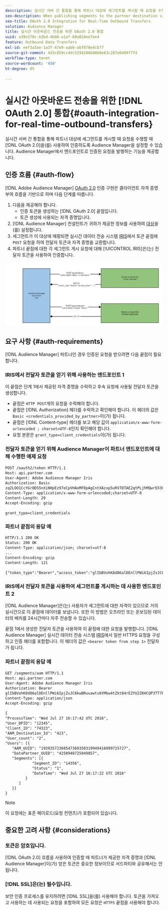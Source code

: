 ```yaml
---
description: 실시간 서버 간 통합을 통해 파트너 대상에 세그먼트를 게시할 때 요청을 수행할 때 OAuth 2.0을 사용하여 인증하도록 Audience Manager을 설정할 수 있습니다. Audience Manager에서 엔드포인트로 인증된 요청을 발행하는 기능을 제공합니다.
seo-description: When publishing segments to the partner destination via a realtime server-to-server integration, Audience Manager can be set up to authenticate using OAuth 2.0 when making the requests. This presents the ability to issue authenticated requests from Audience Manager to your endpoint.
seo-title: OAuth 2.0 Integration for Real-Time Outbound Transfers
solution: Audience Manager
title: 실시간 아웃바운드 전송을 위한 OAuth 2.0 통합
uuid: a39e370c-b3bd-4b06-a1af-60a024ee7ee4
feature: Outbound Data Transfers
exl-id: eef3a3ae-1a3f-47e9-aab6-abf878e4cb77
source-git-commit: 4d3c859cc4dc5294286680b0e63c287e0409f7fd
workflow-type: tm+mt
source-wordcount: '450'
ht-degree: 0%

---
```


# 실시간 아웃바운드 전송을 위한 [!DNL OAuth 2.0] 통합{#oauth-integration-for-real-time-outbound-transfers}

실시간 서버 간 통합을 통해 파트너 대상에 세그먼트를 게시할 때 요청을 수행할 때 [!DNL OAuth 2.0]을(를) 사용하여 인증하도록 Audience Manager을 설정할 수 있습니다. Audience Manager에서 엔드포인트로 인증된 요청을 발행하는 기능을 제공합니다.

## 인증 흐름 {#auth-flow}

[!DNL Adobe Audience Manager] [OAuth 2.0](https://tools.ietf.org/html/rfc6749#section-4.4) 인증 구현은 클라이언트 자격 증명 부여 흐름을 기반으로 하며 다음 단계를 따릅니다.

1. 다음을 제공해야 합니다.
   * 인증 토큰을 생성하는 [!DNL OAuth 2.0] 끝점입니다.
   * 토큰 생성에 사용되는 자격 증명입니다.
1. [!DNL Audience Manager] 컨설턴트가 귀하가 제공한 정보를 사용하여 [대상](../../../features/destinations/destinations.md)을(를) 설정합니다.
1. 세그먼트가 이 대상에 매핑되면 실시간 데이터 전송 시스템 [IRIS](../../../reference/system-components/components-data-action.md#iris)에서 토큰 끝점에 `POST` 요청을 하여 전달자 토큰과 자격 증명을 교환합니다.
1. 파트너 끝점에 대한 각 세그먼트 게시 요청에 대해 [!UICONTROL IRIS]은(는) 전달자 토큰을 사용하여 인증합니다.

![](assets/oauth2-iris.png)

## 요구 사항 {#auth-requirements}

[!DNL Audience Manager] 파트너인 경우 인증된 요청을 받으려면 다음 끝점이 필요합니다.

### IRIS에서 전달자 토큰을 얻기 위해 사용하는 엔드포인트 1

이 끝점은 단계 1에서 제공된 자격 증명을 수락하고 후속 요청에 사용될 전달자 토큰을 생성합니다.

* 끝점은 `HTTP POST`개의 요청을 수락해야 합니다.
* 끝점은 [!DNL Authorization] 헤더를 수락하고 확인해야 합니다. 이 헤더의 값은 `Basic <credentials_provided_by_partner>`이(가) 됩니다.
* 끝점은 [!DNL Content-type] 헤더를 보고 해당 값이 `application/x-www-form-urlencoded ; charset=UTF-8`인지 확인해야 합니다.
* 요청 본문은 `grant_type=client_credentials`이(가) 됩니다.

### 전달자 토큰을 얻기 위해 Audience Manager이 파트너 엔드포인트에 대해 수행한 예제 요청

```
POST /oauth2/token HTTP/1.1
Host: api.partner.com
User-Agent: Adobe Audience Manager Iris
Authorization: Basic zq2LOO1CcYGrODS5nXiNHpEz97eCpVHAoMF8pAgCntXAzxp5uRV7DTAE2qtPLjhMQwrEX3O6MHV4S
Content-Type: application/x-www-form-urlencoded;charset=UTF-8
Content-Length: 29
Accept-Encoding: gzip
  
grant_type=client_credentials
```

### 파트너 끝점의 응답 예

```
HTTP/1.1 200 OK
Status: 200 OK
Content-Type: application/json; charset=utf-8
...
Content-Encoding: gzip
Content-Length: 121
  
{"token_type":"Bearer","access_token":"glIbBVohK8d86alDEnllPWi6IpjZvJC6kwBRuuawts6YMkw4tZkt84rEZYU2ZKHCQP3TT7PnzCQPI0yY"}
```

### IRIS에서 전달자 토큰을 사용하여 세그먼트를 게시하는 데 사용한 엔드포인트 2

[!DNL Audience Manager]은(는) 사용자가 세그먼트에 대한 자격이 있으므로 거의 실시간으로 이 끝점에 데이터를 보냅니다. 또한 이 방법은 오프라인 또는 온보딩된 데이터의 배치를 24시간마다 자주 전송할 수 있습니다.

끝점 1에서 생성한 전달자 토큰을 사용하여 이 끝점에 대한 요청을 발행합니다. [!DNL Audience Manager] 실시간 데이터 전송 시스템 [IRIS](../../../reference/system-components/components-data-action.md#iris)에서 일반 HTTPS 요청을 구성하고 인증 헤더를 포함합니다. 이 헤더의 값은 `<bearer token from step 1>` 전달자가 됩니다.

### 파트너 끝점의 응답 예

```
GET /segments/aam HTTP/1.1
Host: api.partner.com
User-Agent: Adobe Audience Manager Iris
Authorization: Bearer glIbBVohK8d86alDEnllPWi6IpjZvJC6kwBRuuawts6YMkw4tZkt84rEZYU2ZKHCQP3TT7PnzCQPI0yY
Content-Type: application/json
Accept-Encoding: gzip
   
{
"ProcessTime": "Wed Jul 27 16:17:42 UTC 2016",
"User_DPID": "12345",
"Client_ID": "74323",
"AAM_Destination_Id": "423",
"User_count": "2",
"Users": [{
   "AAM_UUID": "19393572368547369350319949416899715727",
   "DataPartner_UUID": "4250948725049857",
   "Segments": [{
            "Segment_ID": "14356",
            "Status": "1",
            "DateTime": "Wed Jul 27 16:17:22 UTC 2016"
         }
      ]
   }]
}
```

>[!NOTE]
>
>이 요청에는 표준 페이로드(요청 컨텐츠)가 포함되어 있습니다.

## 중요한 고려 사항 {#considerations}

### 토큰은 암호입니다.

[!DNL OAuth 2.0] 흐름을 사용하여 인증할 때 파트너가 제공한 자격 증명과 [!DNL Audience Manager]이(가) 얻은 토큰은 중요한 정보이므로 서드파티와 공유해서는 안 됩니다.

### [!DNL SSL]은(는) 필수입니다.

보안 인증 프로세스를 유지하려면 [!DNL SSL]을(를) 사용해야 합니다. 토큰을 가져오고 사용하는 데 사용되는 요청을 포함하여 모든 요청은 `HTTPS` 끝점을 사용해야 합니다.
